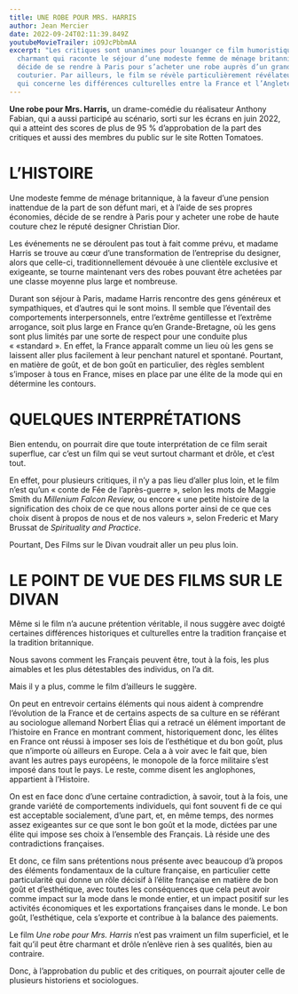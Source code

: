 ```yaml
---
title: UNE ROBE POUR MRS. HARRIS
author: Jean Mercier
date: 2022-09-24T02:11:39.849Z
youtubeMovieTrailer: iO9JcPbbmAA
excerpt: "Les critiques sont unanimes pour louanger ce film humoristique et
  charmant qui raconte le séjour d’une modeste femme de ménage britannique qui
  décide de se rendre à Paris pour s’acheter une robe auprès d’un grand
  couturier. Par ailleurs, le film se révèle particulièrement révélateur en ce
  qui concerne les différences culturelles entre la France et l’Angleterre. "
---
```

**Une robe pour Mrs. Harris,** un drame-comédie du réalisateur Anthony Fabian, qui a aussi participé au scénario, sorti sur les écrans en juin 2022, qui a atteint des scores de plus de 95 % d’approbation de la part des critiques et aussi des membres du public sur le site Rotten Tomatoes.

# L’HISTOIRE

Une modeste femme de ménage britannique, à la faveur d’une pension inattendue de la part de son défunt mari, et à l’aide de ses propres économies, décide de se rendre à Paris pour y acheter une robe de haute couture chez le réputé designer Christian Dior.

Les événements ne se déroulent pas tout à fait comme prévu, et madame Harris se trouve au cœur d’une transformation de l’entreprise du designer, alors que celle-ci, traditionnellement dévouée à une clientèle exclusive et exigeante, se tourne maintenant vers des robes pouvant être achetées par une classe moyenne plus large et nombreuse.

Durant son séjour à Paris, madame Harris rencontre des gens généreux et sympathiques, et d’autres qui le sont moins. Il semble que l’éventail des comportements interpersonnels, entre l’extrême gentillesse et l’extrême arrogance, soit plus large en France qu’en Grande-Bretagne, où les gens sont plus limités par une sorte de respect pour une conduite plus « «standard ». En effet, la France apparaît comme un lieu où les gens se laissent aller plus facilement à leur penchant naturel et spontané. Pourtant, en matière de goût, et de bon goût en particulier, des règles semblent s’imposer à tous en France, mises en place par une élite de la mode qui en détermine les contours.

# QUELQUES INTERPRÉTATIONS

Bien entendu, on pourrait dire que toute interprétation de ce film serait superflue, car c’est un film qui se veut surtout charmant et drôle, et c’est tout.

En effet, pour plusieurs critiques, il n’y a pas lieu d’aller plus loin, et le film n’est qu’un « conte de Fée de l’après-guerre », selon les mots de Maggie Smith du *Millenium* *Falcon* *Review,* ou encore « une petite histoire de la signification des choix de ce que nous allons porter ainsi de ce que ces choix disent à propos de nous et de nos valeurs », selon Frederic et Mary Brussat de *Spirituality* *and* *Practice*.

Pourtant, Des Films sur le Divan voudrait aller un peu plus loin.

# LE POINT DE VUE DES FILMS SUR LE DIVAN

Même si le film n’a aucune prétention véritable, il nous suggère avec doigté certaines différences historiques et culturelles entre la tradition française et la tradition britannique.

Nous savons comment les Français peuvent être, tout à la fois, les plus aimables et les plus détestables des individus, on l’a dit.

Mais il y a plus, comme le film d’ailleurs le suggère.

On peut en entrevoir certains éléments qui nous aident à comprendre l’évolution de la France et de certains aspects de sa culture en se référant au sociologue allemand Norbert Élias qui a retracé un élément important de l’histoire en France en montrant comment, historiquement donc, les élites en France ont réussi à imposer ses lois de l’esthétique et du bon goût, plus que n’importe où ailleurs en Europe. Cela a à voir avec le fait que, bien avant les autres pays européens, le monopole de la force militaire s’est imposé dans tout le pays. Le reste, comme disent les anglophones, appartient à l’Histoire.

On est en face donc d’une certaine contradiction, à savoir, tout à la fois, une grande variété de comportements individuels, qui font souvent fi de ce qui est acceptable socialement, d’une part, et, en même temps, des normes assez exigeantes sur ce que sont le bon goût et la mode, dictées par une élite qui impose ses choix à l’ensemble des Français. Là réside une des contradictions françaises.

Et donc, ce film sans prétentions nous présente avec beaucoup d’à propos des éléments fondamentaux de la culture française, en particulier cette particularité qui donne un rôle décisif à l’élite française en matière de bon goût et d’esthétique, avec toutes les conséquences que cela peut avoir comme impact sur la mode dans le monde entier, et un impact positif sur les activités économiques et les exportations françaises dans le monde. Le bon goût, l’esthétique, cela s’exporte et contribue à la balance des paiements.

Le film *Une robe pour Mrs. Harris* n’est pas vraiment un film superficiel, et le fait qu’il peut être charmant et drôle n’enlève rien à ses qualités, bien au contraire.

Donc, à l’approbation du public et des critiques, on pourrait ajouter celle de plusieurs historiens et sociologues.